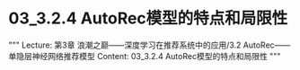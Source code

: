 # 03_3.2.4 AutoRec模型的特点和局限性

"""
Lecture: 第3章 浪潮之巅——深度学习在推荐系统中的应用/3.2 AutoRec——单隐层神经网络推荐模型
Content: 03_3.2.4 AutoRec模型的特点和局限性
"""

